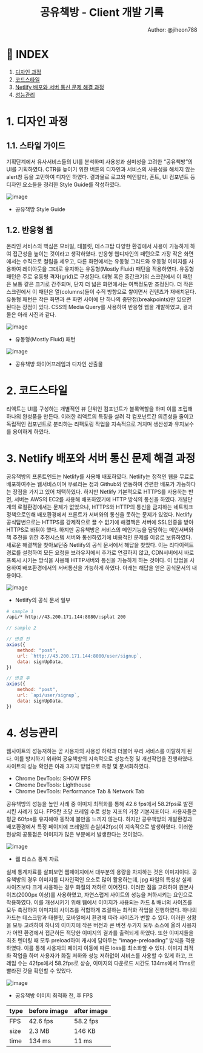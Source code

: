 <div align="center">

# 공유책방 - Client 개발 기록

</div>
<div align="right">
Author: @jiheon788
</div>

# 📑 INDEX
1. [디자인 과정](#1-디자인-과정)
2. [코드스타일](#2-코드스타일)
3. [Netlify 배포와 서버 통신 문제 해결 과정](#3-netlify-배포와-서버-통신-문제-해결-과정)
4. [성능관리](#4-성능관리)

# 1. 디자인 과정

## 1.1. 스타일 가이드

기획단계에서 유사서비스들의 UI를 분석하며 사용성과 심미성을 고려한 “공유책방”의 UI를 기획하였다. CTR을 높이기 위한 버튼의 디자인과 서비스의 사용성을 해치지 않는 alert창 등을 고민하여 디자인 하였다. 결과물로 로고와 메인칼라, 폰트, UI 컴포넌트 등 디자인 요소들을 정리한 Style Guide를 작성하였다.

![image](https://user-images.githubusercontent.com/90181028/205478417-745031e0-7908-48bb-8147-0d2a530e6204.png)
+ 공유책방 Style Guide

## 1.2. 반응형 웹

온라인 서비스의 핵심은 모바일, 태블릿, 데스크탑 다양한 환경에서 사용이 가능하게 하여 접근성을 높이는 것이라고 생각하였다. 반응형 웹디자인의 패턴으로 가장 작은 화면에서는 수직으로 컬럼을 세우고, 다른 화면에서는 유동형 그리드와 유동형 이미지를 사용하여 레이아웃을 그대로 유지하는 유동형(Mostly Fluid) 패턴을 적용하였다. 유동형 패턴은 주로 유동형 격자(grid)로 구성된다. 대형 혹은 중간크기의 스크린에서 이 패턴은 보통 같은 크기로 간주되며, 단지 더 넓은 화면에서는 여백정도만 조정된다. 더 작은 스크린에서 이 패턴은 열(columns)들이 수직 방향으로 쌓이면서 컨텐츠가 재배치된다. 유동형 패턴은 작은 화면과 큰 화면 사이에 단 하나의 중단점(breakpoints)만 있으면 된다는 장점이 있다. CSS의 Media Query를 사용하여 반응형 웹을 개발하였고, 결과물은 아래 사진과 같다.

![image](https://user-images.githubusercontent.com/90181028/205478450-cb7c719b-ec84-482d-aa98-2cd4d9e2bfd9.png)
+ 유동형(Mostly Fluid) 패턴

![image](https://user-images.githubusercontent.com/90181028/205478459-5bee7b0f-82c0-446d-8651-210f87f3e2bb.png)
+ 공유책방 와이어프레임과 디자인 산출물

# 2. 코드스타일

리액트는 UI를 구성하는 개별적인 뷰 단위인 컴포넌트가 블록역할을 하며 이를 조립해 하나의 완성품을 만든다. 이러한 리액트의 특징을 살려 각 컴포넌트간 의존성을 줄이고 독립적인 컴포넌트로 분리하는 리팩토링 작업을 지속적으로 거치며 생산성과 유지보수를 용이하게 하였다.

# 3. Netlify 배포와 서버 통신 문제 해결 과정

공유책방의 프론트엔드는 Netlify를 사용해 배포하였다. Netlify는 정적인 웹을 무료로 배포하여주는 웹서비스이며 무료라는 점과 Github와 연동하여 간편한 배포가 가능하다는 장점을 가지고 있어 채택하였다. 하지만 Netlify 기본적으로 HTTPS를 사용하는 반면, 서버는 AWS의 EC2를 사용해 배포하였기에 HTTP 방식의 통신을 하였다. 개발단계의 로컬환경에서는 문제가 없었으나, HTTPS와 HTTP의 통신을 금지하는 네트워크 정책으로인해 배포환경에서 프론트가 서버와의 통신을 못하는 문제가 있었다. Netlify 공식답변으로는 HTTPS를 강제적으로 끌 수 없기에 해결책은 서버에 SSL인증을 받아 HTTPS로 바꿔야 했다. 하지만 공유책방은 서비스의 메인기능을 담당하는 메인서버와 책 추천을 위한 추천시스템 서버와 통신하였기에 비용적인 문제를 이유로 보류하였다.
새로운 해결책을 찾아보던중 Netlify의 공식 문서에서 해답을 찾았다. 이는 리다이렉트 경로를 설정하여 모든 요청을 브라우저에서 추가로 연결하지 않고, CDN서버에서 바로 프록시 시키는 방식을 사용해 HTTP서버와 통신을 가능하게 하는 것이다. 이 방법을 사용하여 배포환경에서의 서버통신을 가능하게 하였다. 아래는 해답을 얻은 공식문서의 내용이다.

![image](https://user-images.githubusercontent.com/90181028/205478527-2d014cbe-5de1-47a5-b004-9afb4015d6d7.png)
+ Netlify의 공식 문서 일부

```bash
# sample 1
/api/* http://43.200.171.144:8080/:splat 200
```

```JavaScript
// sample 2

// 변경 전
axios({
    method: "post",
    url: `http://43.200.171.144:8080/user/signup`,
    data: signUpData,
})

// 변경 후
axios({
    method: "post",
    url: `api/user/signup`,
    data: signUpData,
})
```

# 4. 성능관리

웹사이트의 성능저하는 곧 사용자의 사용성 하락과 더불어 우리 서비스를 이탈하게 된다. 이를 방지하기 위하여 공유책방의 지속적으로 성능측정 및 개선작업을 진행하였다. 사이트의 성능 확인은 아래 3가지 방법으로 측정 및 문서화하였다.

- Chrome DevTools: SHOW FPS
- Chrome DevTools: Lighthouse
- Chrome DevTools: Performance Tab & Network Tab

공유책방의 성능을 높인 사례 중 이미지 최적화를 통해 42.6 fps에서 58.2fps로 발전시킨 사례가 있다. FPS란 초당 프레임 수로 성능 지표의 가장 기본지표이다. 사용자들은 평균 60fps를 유지해야 동작에 불만을 느끼지 않는다. 하지만 공유책방의 개발환경과 배포환경에서 특정 페이지에 프레임의 손실(42fps)이 지속적으로 발생하였다. 이러한 현상의 공통점은 이미지가 많은 부분에서 발생한다는 것이었다.

![image](https://user-images.githubusercontent.com/90181028/205478574-9813f243-6b34-47d2-a31f-b098591e8876.png)
+ 웹 리소스 통계 자료

실제 통계자료를 살펴보면 웹페이지에서 대부분의 용량을 차지하는 것은 이미지이다. 공유책방의 경우 이미지를 디자인적인 요소로 많이 활용하는데, jpg 파일의 특성상 실제 사이즈보다 크게 사용하는 경우 화질의 저하로 이어진다. 이러한 점을 고려하여 원본사이즈(2000px 이상)를 사용하였고, 자연스럽게 사이트의 성능을 저하시키는 요인으로 작용하였다. 이를 개선시키기 위해 웹에서 이미지가 사용되는 카드 & 배너의 사이즈를 모두 측정하여 이미지의 사이즈를 적합하게 조절하는 최적화 작업을 진행하였다. 하나의 카드는 데스크탑과 태블릿, 모바일에서 환경에 따라 사이즈가 변할 수 있다. 이러한 상황을 모두 고려하여 하나의 이미지에 작은 버전과 큰 버전 두가지 모두 소스에 올려 사용자가 어떤 환경에서 접근하든 적당한 이미지의 결과를 출력되게 하였다. 또한 이미지들을 최초 렌더링 때 모두 preload하여 캐시에 담아두는 “image-preloading” 방식을 적용하였다. 이를 통해 사용자의 페이지 이동에 따른 loss를 최소화할 수 있다.
이미지 최적화 작업을 하며 사용자가 화질 저하와 성능 저하없이 서비스를 사용할 수 있게 하고, 프레임 수는 42fps에서 58.2fps로 상승, 이미지의 다운로드 시간도 134ms에서 11ms로 빨라진 것을 확인할 수 있었다.

![image](https://user-images.githubusercontent.com/90181028/205478580-14f5cd04-5b16-4c41-a1c5-d3b994110996.png)
+ 공유책방 이미지 최적화 전, 후 FPS

| type | before image | after image |
| ---- | ------------ | ----------- |
| FPS  | 42.6 fps     | 58.2 fps    |
| size | 2.3 MB       | 146 KB      |
| time | 134 ms       | 11 ms       |
